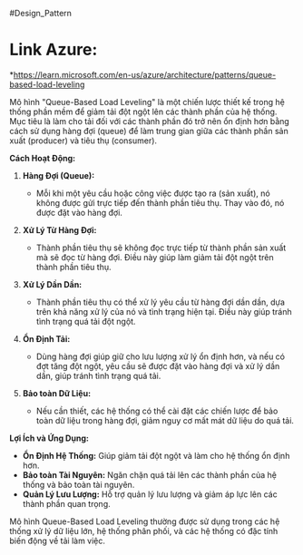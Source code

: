 #Design_Pattern 

# Link Azure:
*https://learn.microsoft.com/en-us/azure/architecture/patterns/queue-based-load-leveling

Mô hình "Queue-Based Load Leveling" là một chiến lược thiết kế trong hệ thống phần mềm để giảm tải đột ngột lên các thành phần của hệ thống. Mục tiêu là làm cho tải đối với các thành phần đó trở nên ổn định hơn bằng cách sử dụng hàng đợi (queue) để làm trung gian giữa các thành phần sản xuất (producer) và tiêu thụ (consumer).

**Cách Hoạt Động:**

1. **Hàng Đợi (Queue):**
    
    - Mỗi khi một yêu cầu hoặc công việc được tạo ra (sản xuất), nó không được gửi trực tiếp đến thành phần tiêu thụ. Thay vào đó, nó được đặt vào hàng đợi.
2. **Xử Lý Từ Hàng Đợi:**
    
    - Thành phần tiêu thụ sẽ không đọc trực tiếp từ thành phần sản xuất mà sẽ đọc từ hàng đợi. Điều này giúp làm giảm tải đột ngột trên thành phần tiêu thụ.
3. **Xử Lý Dần Dần:**
    
    - Thành phần tiêu thụ có thể xử lý yêu cầu từ hàng đợi dần dần, dựa trên khả năng xử lý của nó và tình trạng hiện tại. Điều này giúp tránh tình trạng quá tải đột ngột.
4. **Ổn Định Tải:**
    
    - Dùng hàng đợi giúp giữ cho lưu lượng xử lý ổn định hơn, và nếu có đợt tăng đột ngột, yêu cầu sẽ được đặt vào hàng đợi và xử lý dần dần, giúp tránh tình trạng quá tải.
5. **Bảo toàn Dữ Liệu:**
    
    - Nếu cần thiết, các hệ thống có thể cài đặt các chiến lược để bảo toàn dữ liệu trong hàng đợi, giảm nguy cơ mất mát dữ liệu do quá tải.

**Lợi Ích và Ứng Dụng:**

- **Ổn Định Hệ Thống:** Giúp giảm tải đột ngột và làm cho hệ thống ổn định hơn.
- **Bảo toàn Tài Nguyên:** Ngăn chặn quá tải lên các thành phần của hệ thống và bảo toàn tài nguyên.
- **Quản Lý Lưu Lượng:** Hỗ trợ quản lý lưu lượng và giảm áp lực lên các thành phần quan trọng.

Mô hình Queue-Based Load Leveling thường được sử dụng trong các hệ thống xử lý dữ liệu lớn, hệ thống phân phối, và các hệ thống có đặc tính biến động về tải làm việc.